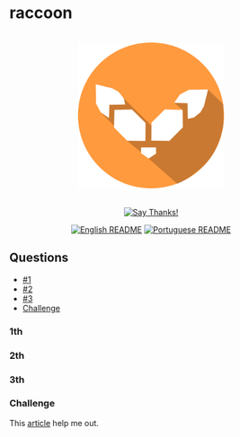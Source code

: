 # raccoon

<div align = "center">
    <br>
    <img src="./others/img/logo/logo.png" height=260>
    <br>
    <br>

[![Say Thanks!](https://img.shields.io/badge/Say%20Thanks-!-1EAEDB.svg?longCache=true&style=for-the-badge)](https://saythanks.io/to/Fazendaaa)

[![English README](https://img.shields.io/badge/Language-EN-blue.svg?longCache=true&style=for-the-badge)](./tags.md)
[![Portuguese README](https://img.shields.io/badge/Linguagem-PT-green.svg?longCache=true&style=for-the-badge)](./docs/readme/tags_pt.md)

</div>

## Questions
* [#1](./tags.md###1th)
* [#2](./tags.md###2th)
* [#3](./tags.md###3th)
* [Challenge](./tags.md###Challenge)

### 1th

### 2th

### 3th

### Challenge
This [article](http://diveintohtml5.info/storage.html) help me out.
